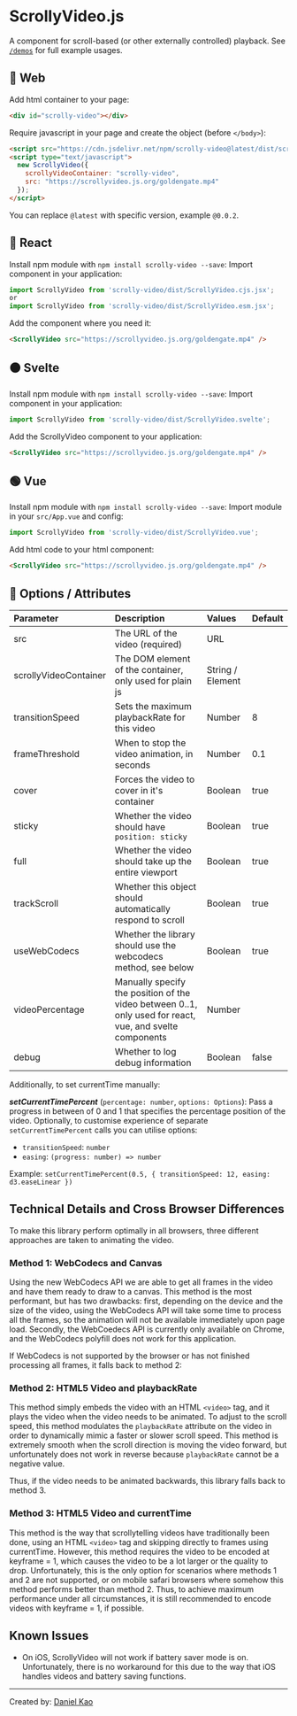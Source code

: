 # ScrollyVideo.js

A component for scroll-based (or other externally controlled) playback. See [`/demos`](https://github.com/dkaoster/scrolly-video/tree/main/demos) for full example usages.

## 🚀 Web

Add html container to your page:

```html
<div id="scrolly-video"></div>
```

Require javascript in your page and create the object (before `</body>`):

```html
<script src="https://cdn.jsdelivr.net/npm/scrolly-video@latest/dist/scrolly-video.js"></script>
<script type="text/javascript">
  new ScrollyVideo({
    scrollyVideoContainer: "scrolly-video",
    src: "https://scrollyvideo.js.org/goldengate.mp4"
  });
</script>
```

You can replace `@latest` with specific version, example `@0.0.2`.

## 🔵 React

Install npm module with `npm install scrolly-video --save`:
Import component in your application:

```javascript
import ScrollyVideo from 'scrolly-video/dist/ScrollyVideo.cjs.jsx';
or
import ScrollyVideo from 'scrolly-video/dist/ScrollyVideo.esm.jsx';
```

Add the component where you need it:

```html
<ScrollyVideo src="https://scrollyvideo.js.org/goldengate.mp4" />
```

## 🟠 Svelte

Install npm module with `npm install scrolly-video --save`:
Import component in your application:

```javascript
import ScrollyVideo from 'scrolly-video/dist/ScrollyVideo.svelte';
```

Add the ScrollyVideo component to your application:

```html
<ScrollyVideo src="https://scrollyvideo.js.org/goldengate.mp4" />
```

## 🟢 Vue

Install npm module with `npm install scrolly-video --save`:
Import module in your `src/App.vue` and config:

```javascript
import ScrollyVideo from 'scrolly-video/dist/ScrollyVideo.vue';
```

Add html code to your html component:

```html
<ScrollyVideo src="https://scrollyvideo.js.org/goldengate.mp4" />
```

## 🧰 Options / Attributes

| Parameter             | Description                                                                                              | Values           | Default |
|:----------------------|:---------------------------------------------------------------------------------------------------------|:-----------------|:--------|
| src                   | The URL of the video (required)                                                                          | URL              |         |
| scrollyVideoContainer | The DOM element of the container, only used for plain js                                                 | String / Element |         |
| transitionSpeed       | Sets the maximum playbackRate for this video                                                             | Number           | 8       |
| frameThreshold        | When to stop the video animation, in seconds                                                             | Number           | 0.1     |
| cover                 | Forces the video to cover in it's container                                                              | Boolean          | true    |
| sticky                | Whether the video should have `position: sticky`                                                         | Boolean          | true    |
| full                  | Whether the video should take up the entire viewport                                                     | Boolean          | true    |
| trackScroll           | Whether this object should automatically respond to scroll                                               | Boolean          | true    |
| useWebCodecs          | Whether the library should use the webcodecs method, see below                                           | Boolean          | true    |
| videoPercentage       | Manually specify the position of the video between 0..1, only used for react, vue, and svelte components | Number           |         |
| debug                 | Whether to log debug information                                                                         | Boolean          | false   |

Additionally, to set currentTime manually:

***setCurrentTimePercent*** (`percentage: number`, `options: Options`): Pass a progress in between of 0 and 1 that specifies the percentage position of the video. Optionally, to customise experience of separate `setCurrentTimePercent` calls you can utilise options:
- `transitionSpeed`: `number`
- `easing`: `(progress: number) => number`

Example: `setCurrentTimePercent(0.5, { transitionSpeed: 12, easing: d3.easeLinear })`

## Technical Details and Cross Browser Differences
To make this library perform optimally in all browsers, three different approaches are taken to animating the video.

### Method 1: WebCodecs and Canvas

Using the new WebCodecs API we are able to get all frames in the video and have them ready to draw to a canvas. This method is the most performant, but has two drawbacks: first, depending on the device and the size of the video, using the WebCodecs API will take some time to process all the frames, so the animation will not be available immediately upon page load. Secondly, the WebCoedecs API is currently only available on Chrome, and the WebCodecs polyfill does not work for this application.

If WebCodecs is not supported by the browser or has not finished processing all frames, it falls back to method 2:

### Method 2: HTML5 Video and playbackRate

This method simply embeds the video with an HTML `<video>` tag, and it plays the video when the video needs to be animated. To adjust to the scroll speed, this method modulates the `playbackRate` attribute on the video in order to dynamically mimic a faster or slower scroll speed. This method is extremely smooth when the scroll direction is moving the video forward, but unfortunately does not work in reverse because `playbackRate` cannot be a negative value.

Thus, if the video needs to be animated backwards, this library falls back to method 3.

### Method 3: HTML5 Video and currentTime

This method is the way that scrollytelling videos have traditionally been done, using an HTML `<video>` tag and skipping directly to frames using currentTime. However, this method requires the video to be encoded at keyframe = 1, which causes the video to be a lot larger or the quality to drop. Unfortunately, this is the only option for scenarios where methods 1 and 2 are not supported, or on mobile safari browsers where somehow this method performs better than method 2. Thus, to achieve maximum performance under all circumstances, it is still recommended to encode videos with keyframe = 1, if possible.

## Known Issues
- On iOS, ScrollyVideo will not work if battery saver mode is on. Unfortunately, there is no workaround for this due to the way that iOS handles videos and battery saving functions.

---

Created by: [Daniel Kao](https://www.diplateevo.com/)
